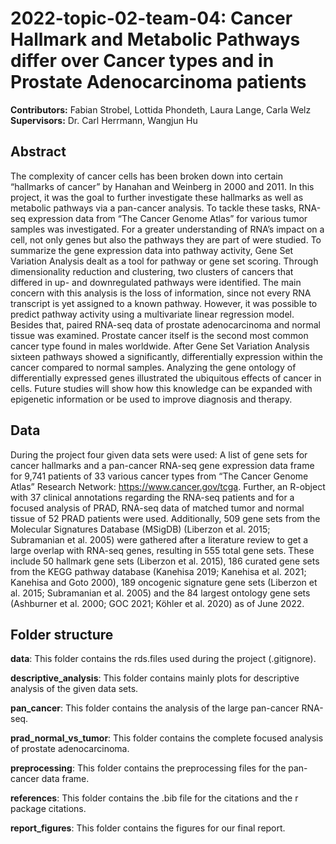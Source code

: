# 2022-topic-02-team-04: Cancer Hallmark and Metabolic Pathways differ over Cancer types and in Prostate Adenocarcinoma patients

**Contributors:** Fabian Strobel, Lottida Phondeth, Laura Lange, Carla Welz <br>
**Supervisors:** Dr. Carl Herrmann, Wangjun Hu

## Abstract
The complexity of cancer cells has been broken down into certain “hallmarks of cancer” by Hanahan and Weinberg in 2000 and 2011. In this project, it was the goal to further investigate these hallmarks as well as metabolic pathways via a pan-cancer analysis. To tackle these tasks, RNA-seq expression data from “The Cancer Genome Atlas” for various tumor samples was investigated. For a greater understanding of RNA’s impact on a cell, not only genes but also the pathways they are part of were studied. To summarize the gene expression data into pathway activity, Gene Set Variation Analysis dealt as a tool for pathway or gene set scoring. Through dimensionality reduction and clustering, two clusters of cancers that differed in up- and downregulated pathways were identified. The main concern with this analysis is the loss of information, since not every RNA transcript is yet assigned to a known pathway. However, it was possible to predict pathway activity using a multivariate linear regression model.
Besides that, paired RNA-seq data of prostate adenocarcinoma and normal tissue was examined. Prostate cancer itself is the second most common cancer type found in males worldwide. After Gene Set Variation Analysis sixteen pathways showed a significantly, differentially expression within the cancer compared to normal samples. Analyzing the gene ontology of differentially expressed genes illustrated the ubiquitous effects of cancer in cells. Future studies will show how this knowledge can be expanded with epigenetic information or be used to improve diagnosis and therapy.

## Data
During the project four given data sets were used: A list of gene sets for cancer hallmarks and a pan-cancer RNA-seq gene expression data frame for 9,741 patients of 33 various cancer types from “The Cancer Genome Atlas” Research Network: https://www.cancer.gov/tcga. Further, an R-object with 37 clinical annotations regarding the RNA-seq patients and for a focused analysis of PRAD, RNA-seq data of matched tumor and normal tissue of 52 PRAD patients were used. Additionally, 509 gene sets from the Molecular Signatures Database (MSigDB) (Liberzon et al. 2015; Subramanian et al. 2005) were gathered after a literature review to get a large overlap with RNA-seq genes, resulting in 555 total gene sets. These include 50 hallmark gene sets (Liberzon et al. 2015), 186 curated gene sets from the KEGG pathway database (Kanehisa 2019; Kanehisa et al. 2021; Kanehisa and Goto 2000), 189 oncogenic signature gene sets (Liberzon et al. 2015; Subramanian et al. 2005) and the 84 largest ontology gene sets (Ashburner et al. 2000; GOC 2021; Köhler et al. 2020) as of June 2022.

## Folder structure

**data**: This folder contains the rds.files used during the project (.gitignore).

**descriptive_analysis**: This folder contains mainly plots for descriptive analysis of the given data sets.

**pan_cancer**: This folder contains the analysis of the large pan-cancer RNA-seq.

**prad_normal_vs_tumor**: This folder contains the complete focused analysis of prostate adenocarcinoma.

**preprocessing**: This folder contains the preprocessing files for the pan-cancer data frame.

**references**: This folder contains the .bib file for the citations and the r package citations.

**report_figures**: This folder contains the figures for our final report.
